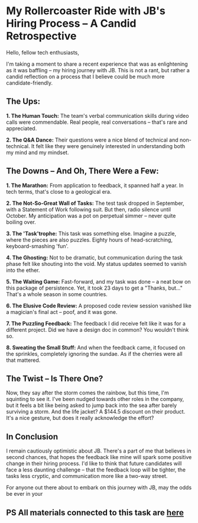 # My Rollercoaster Ride with JB's Hiring Process – A Candid Retrospective

Hello, fellow tech enthusiasts,

I'm taking a moment to share a recent experience that was as enlightening as it was baffling – my hiring journey with JB. This is not a rant, but rather a candid reflection on a process that I believe could be much more candidate-friendly.

## The Ups:

**1. The Human Touch:**
The team's verbal communication skills during video calls were commendable. Real people, real conversations – that's rare and appreciated.

**2. The Q&A Dance:**
Their questions were a nice blend of technical and non-technical. It felt like they were genuinely interested in understanding both my mind and my mindset.

## The Downs – And Oh, There Were a Few:

**1. The Marathon:**
From application to feedback, it spanned half a year. In tech terms, that's close to a geological era.

**2. The Not-So-Great Wall of Tasks:**
The test task dropped in September, with a Statement of Work following suit. But then, radio silence until October. My anticipation was a pot on perpetual simmer – never quite boiling over.

**3. The 'Task'trophe:**
This task was something else. Imagine a puzzle, where the pieces are also puzzles. Eighty hours of head-scratching, keyboard-smashing 'fun'.

**4. The Ghosting:**
Not to be dramatic, but communication during the task phase felt like shouting into the void. My status updates seemed to vanish into the ether.

**5. The Waiting Game:**
Fast-forward, and my task was done – a neat bow on this package of persistence. Yet, it took 23 days to get a "Thanks, but..." That's a whole season in some countries.

**6. The Elusive Code Review:**
A proposed code review session vanished like a magician's final act – poof, and it was gone.

**7. The Puzzling Feedback:**
The feedback I did receive felt like it was for a different project. Did we have a design doc in common? You wouldn't think so.

**8. Sweating the Small Stuff:**
And when the feedback came, it focused on the sprinkles, completely ignoring the sundae. As if the cherries were all that mattered.

## The Twist – Is There One?

Now, they say after the storm comes the rainbow, but this time, I'm squinting to see it. I've been nudged towards other roles in the company, but it feels a bit like being asked to jump back into the sea after barely surviving a storm. And the life jacket? A $144.5 discount on their product. It's a nice gesture, but does it really acknowledge the effort?

## In Conclusion

I remain cautiously optimistic about JB. There's a part of me that believes in second chances, that hopes the feedback like mine will spark some positive change in their hiring process. I'd like to think that future candidates will face a less daunting challenge – that the feedback loop will be tighter, the tasks less cryptic, and communication more like a two-way street.

For anyone out there about to embark on this journey with JB, may the odds be ever in your

## PS All materials connected to this task are [here](https://github.com/zloykaban/DarthDataDitch)